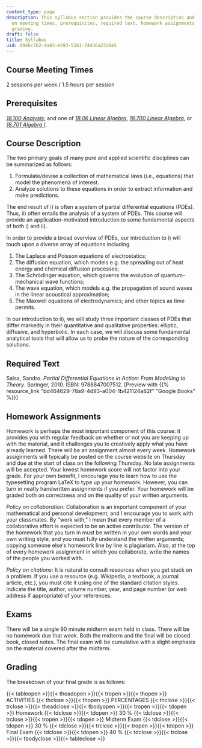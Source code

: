 ```yaml
---
content_type: page
description: This syllabus section provides the course description and information
  on meeting times, prerequisites, required text, homework assignments, exams, and
  grading.
draft: false
title: Syllabus
uid: 094bc7b2-4a93-e593-51b1-74436a2320e5
---
```

## Course Meeting Times

2 sessions per week / 1.5 hours per session

## Prerequisites

[_18.100 Analysis_](/courses/18-100a-introduction-to-analysis-fall-2012); and one of [_18.06 Linear Algebra_](/courses/18-06sc-linear-algebra-fall-2011), [_18.700 Linear Algebra_](/courses/18-700-linear-algebra-fall-2013), or [_18.701 Algebra I_](/courses/18-701-algebra-i-fall-2010).

## Course Description

The two primary goals of many pure and applied scientific disciplines can be summarized as follows:

1. Formulate/devise a collection of mathematical laws (i.e., equations) that model the phenomena of interest.
2. Analyze solutions to these equations in order to extract information and make predictions.

The end result of i) is often a system of partial differential equations (PDEs). Thus, ii) often entails the analysis of a system of PDEs. This course will provide an application-motivated introduction to some fundamental aspects of both i) and ii).

In order to provide a broad overview of PDEs, our introduction to i) will touch upon a diverse array of equations including

1. The Laplace and Poisson equations of electrostatics;
2. The diffusion equation, which models e.g. the spreading out of heat energy and chemical diffusion processes;
3. The Schrödinger equation, which governs the evolution of quantum-mechanical wave functions;
4. The wave equation, which models e.g. the propagation of sound waves in the linear acoustical approximation;
5. The Maxwell equations of electrodynamics; and other topics as time permits.

In our introduction to ii), we will study three important classes of PDEs that differ markedly in their quantitative and qualitative properties: elliptic, diffusive, and hyperbolic. In each case, we will discuss some fundamental analytical tools that will allow us to probe the nature of the corresponding solutions.

## Required Text

Salsa, Sandro. _Partial Differential Equations in Action: From Modelling to Theory_. Springer, 2010. ISBN: 9788847007512. \[Preview with {{% resource_link "bd464629-78a9-4d93-a004-1b421124a82f" "Google Books" %}}\]

## Homework Assignments

Homework is perhaps the most important component of this course: it provides you with regular feedback on whether or not you are keeping up with the material, and it challenges you to creatively apply what you have already learned. There will be an assignment almost every week. Homework assignments will typically be posted on the course website on Thursday and due at the start of class on the following Thursday. No late assignments will be accepted. Your lowest homework score will not factor into your grade. For your own benefit, I encourage you to learn how to use the typesetting program LaTeX to type up your homework. However, you can turn in neatly handwritten assignments if you prefer. Your homework will be graded both on correctness and on the quality of your written arguments.

_Policy on collaboration:_ Collaboration is an important component of your mathematical and personal development, and I encourage you to work with your classmates. By "work with," I mean that every member of a collaborative effort is expected to be an active contributor. The version of the homework that you turn in must be written in your own words and your own writing style, and you must fully understand the written arguments; copying someone else's homework line by line is plagiarism. Also, at the top of every homework assignment in which you collaborate, write the names of the people you worked with.

_Policy on citations:_ It is natural to consult resources when you get stuck on a problem. If you use a resource (e.g. Wikipedia, a textbook, a journal article, etc.), you must cite it using one of the standard citation styles. Indicate the title, author, volume number, year, and page number (or web address if appropriate) of your references.

## Exams

There will be a single 90 minute midterm exam held in class. There will be no homework due that week. Both the midterm and the final will be closed book, closed notes. The final exam will be cumulative with a slight emphasis on the material covered after the midterm.

## Grading

The breakdown of your final grade is as follows:

{{< tableopen >}}{{< theadopen >}}{{< tropen >}}{{< thopen >}}
ACTIVITIES
{{< thclose >}}{{< thopen >}}
PERCENTAGES
{{< thclose >}}{{< trclose >}}{{< theadclose >}}{{< tbodyopen >}}{{< tropen >}}{{< tdopen >}}
Homework
{{< tdclose >}}{{< tdopen >}}
30 %
{{< tdclose >}}{{< trclose >}}{{< tropen >}}{{< tdopen >}}
Midterm Exam
{{< tdclose >}}{{< tdopen >}}
30 %
{{< tdclose >}}{{< trclose >}}{{< tropen >}}{{< tdopen >}}
Final Exam
{{< tdclose >}}{{< tdopen >}}
40 %
{{< tdclose >}}{{< trclose >}}{{< tbodyclose >}}{{< tableclose >}}
